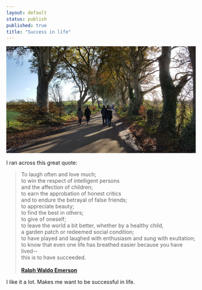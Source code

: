 ```yaml
---
layout: default
status: publish
published: true
title: "Success in life"
---
```


![](/assets/images/2017/11/success.jpg)

I ran across this great quote:

<blockquote>
 To laugh often and love much; <br/>
  to win the respect of intelligent persons <br/>
  and the affection of children; <br/>
  to earn the approbation of honest critics <br/>
  and to endure the betrayal of false friends; <br/>
  to appreciate beauty; <br/>
  to find the best in others; <br/>
  to give of oneself; <br/>
  to leave the world a bit better, whether by a healthy child, <br/>
  a garden patch or redeemed social condition; <br/>
  to have played and laughed with enthusiasm and sung with exultation; <br/>
  to know that even one life has breathed easier because you have lived-- <br/>
  this is to have succeeded. <br/><br/>
  <strong>
    <a href="https://en.wikipedia.org/wiki/Ralph_Waldo_Emerson" target="_blank">Ralph Waldo Emerson</a>
  </strong>
</blockquote>

I like it a lot. Makes me want to be successful in life.